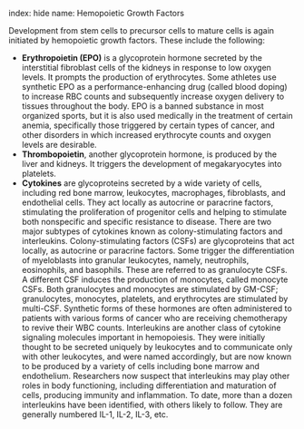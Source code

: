 index: hide
name: Hemopoietic Growth Factors

Development from stem cells to precursor cells to mature cells is again initiated by hemopoietic growth factors. These include the following:

  *  **Erythropoietin (EPO)** is a glycoprotein hormone secreted by the interstitial fibroblast cells of the kidneys in response to low oxygen levels. It prompts the production of erythrocytes. Some athletes use synthetic EPO as a performance-enhancing drug (called blood doping) to increase RBC counts and subsequently increase oxygen delivery to tissues throughout the body. EPO is a banned substance in most organized sports, but it is also used medically in the treatment of certain anemia, specifically those triggered by certain types of cancer, and other disorders in which increased erythrocyte counts and oxygen levels are desirable.
  *  **Thrombopoietin**, another glycoprotein hormone, is produced by the liver and kidneys. It triggers the development of megakaryocytes into platelets.
  *  **Cytokines** are glycoproteins secreted by a wide variety of cells, including red bone marrow, leukocytes, macrophages, fibroblasts, and endothelial cells. They act locally as autocrine or paracrine factors, stimulating the proliferation of progenitor cells and helping to stimulate both nonspecific and specific resistance to disease. There are two major subtypes of cytokines known as colony-stimulating factors and interleukins.     Colony-stimulating factors (CSFs) are glycoproteins that act locally, as autocrine or paracrine factors. Some trigger the differentiation of myeloblasts into granular leukocytes, namely, neutrophils, eosinophils, and basophils. These are referred to as granulocyte CSFs. A different CSF induces the production of monocytes, called monocyte CSFs. Both granulocytes and monocytes are stimulated by GM-CSF; granulocytes, monocytes, platelets, and erythrocytes are stimulated by multi-CSF. Synthetic forms of these hormones are often administered to patients with various forms of cancer who are receiving chemotherapy to revive their WBC counts.     Interleukins are another class of cytokine signaling molecules important in hemopoiesis. They were initially thought to be secreted uniquely by leukocytes and to communicate only with other leukocytes, and were named accordingly, but are now known to be produced by a variety of cells including bone marrow and endothelium. Researchers now suspect that interleukins may play other roles in body functioning, including differentiation and maturation of cells, producing immunity and inflammation. To date, more than a dozen interleukins have been identified, with others likely to follow. They are generally numbered IL-1, IL-2, IL-3, etc.
